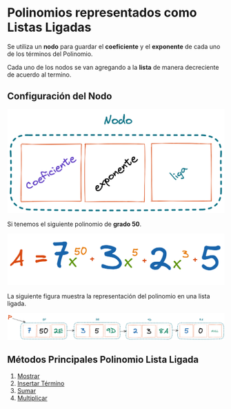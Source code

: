 # Polinomios representados como Listas Ligadas

Se utiliza un **nodo** para guardar el **coeficiente** y el **exponente** de cada uno de los términos del Polinomio.

Cada uno de los nodos se van agregando a la **lista** de manera decreciente de acuerdo al termino.

## Configuración del Nodo

![Polinomio F2 Forma General ](../../assets/polinomios/polinomio_10.png)

Si tenemos el siguiente polinomio de **grado 50**.

![Ejemplo Polinomio Grado 1000](../../assets/polinomios/polinomio_11.png)

La siguiente figura muestra la representación del polinomio en una lista ligada.

![Ejemplo Forma 2](../../assets/polinomios/polinomio_12.png)

## Métodos Principales Polinomio Lista Ligada

1. [Mostrar]()
2. [Insertar Término]()
3. [Sumar]()
4. [Multiplicar]()